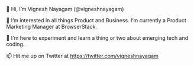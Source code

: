 👋   Hi, I’m Vignesh Nayagam (@vigneshnayagam)

👀   I’m interested in all things Product and Business. I’m currently a Product Marketing Manager at BrowserStack.

🌱   I'm here to experiment and learn a thing or two about emerging tech and coding.

📫   Hit me up on Twitter at https://twitter.com/vigneshnayagam

<!---
vigneshnayagam/vigneshnayagam is a ✨ special ✨ repository because its `README.md` (this file) appears on your GitHub profile.
You can click the Preview link to take a look at your changes.
--->
